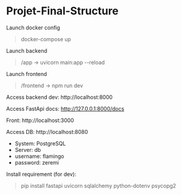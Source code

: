 # Projet-Final-Structure

Launch docker config

> docker-compose up

Launch backend

> /app -> uvicorn main:app --reload

Launch frontend

> /frontend -> npm run dev

Access backend dev: http://localhost:8000

<!-- Access backend prod: http://localhost:5226 -->

Access FastApi docs: http://127.0.0.1:8000/docs

Front: http://localhost:3000

Access DB: http://localhost:8080

- System: PostgreSQL
- Server: db
- username: flamingo
- password: zeremi

Install requirement (for dev):

> pip install fastapi uvicorn sqlalchemy python-dotenv psycopg2
